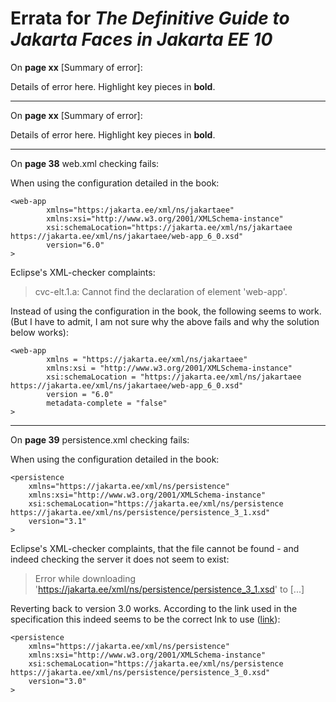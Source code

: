# Errata for *The Definitive Guide to Jakarta Faces in Jakarta EE 10*

On **page xx** [Summary of error]:
 
Details of error here. Highlight key pieces in **bold**.

***

On **page xx** [Summary of error]:
 
Details of error here. Highlight key pieces in **bold**.

***

On **page 38** web.xml checking fails:
 
When using the configuration detailed in the book:
```
<web-app 
        xmlns="https:/jakarta.ee/xml/ns/jakartaee" 
        xmlns:xsi="http://www.w3.org/2001/XMLSchema-instance" 
        xsi:schemaLocation="https://jakarta.ee/xml/ns/jakartaee https://jakarta.ee/xml/ns/jakartaee/web-app_6_0.xsd" 
        version="6.0"
>
```

Eclipse's XML-checker complaints: 

> cvc-elt.1.a: Cannot find the declaration of element 'web-app'.

Instead of using the configuration in the book, the following seems to work. 
(But I have to admit, I am not sure why the above fails and why the solution below works):

```
<web-app
        xmlns = "https://jakarta.ee/xml/ns/jakartaee"
        xmlns:xsi = "http://www.w3.org/2001/XMLSchema-instance"
        xsi:schemaLocation = "https://jakarta.ee/xml/ns/jakartaee https://jakarta.ee/xml/ns/jakartaee/web-app_6_0.xsd"
        version = "6.0"
        metadata-complete = "false"
>
```

***

On **page 39** persistence.xml checking fails:
 
When using the configuration detailed in the book:

```
<persistence 
	xmlns="https://jakarta.ee/xml/ns/persistence"
	xmlns:xsi="http://www.w3.org/2001/XMLSchema-instance"
	xsi:schemaLocation="https://jakarta.ee/xml/ns/persistence https://jakarta.ee/xml/ns/persistence/persistence_3_1.xsd"
	version="3.1"	
>
```

Eclipse's XML-checker complaints, that the file cannot be found - and indeed checking the server it does not seem to exist: 

> Error while downloading 'https://jakarta.ee/xml/ns/persistence/persistence_3_1.xsd' to [...]


Reverting back to version 3.0 works. According to the link used in the specification this indeed seems to be the correct lnk to use ([link](https://jakarta.ee/specifications/persistence/3.1/)): 

```
<persistence 
	xmlns="https://jakarta.ee/xml/ns/persistence"
	xmlns:xsi="http://www.w3.org/2001/XMLSchema-instance"
	xsi:schemaLocation="https://jakarta.ee/xml/ns/persistence https://jakarta.ee/xml/ns/persistence/persistence_3_0.xsd"
	version="3.0"	
>
```



